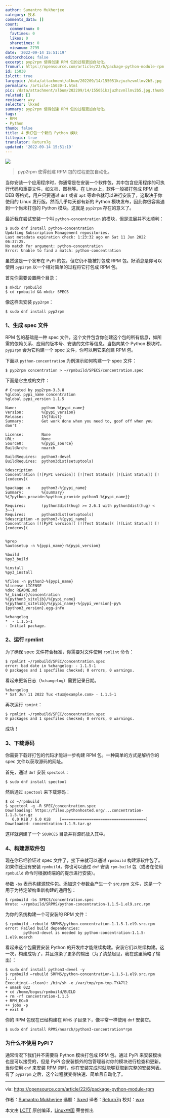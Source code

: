 ```yaml
---
author: Sumantro Mukherjee
category: 技术
comments_data: []
count:
  commentnum: 0
  favtimes: 0
  likes: 0
  sharetimes: 0
  viewnum: 2795
date: '2022-09-14 15:51:19'
editorchoice: false
excerpt: pyp2rpm 使得创建 RPM 包的过程更加自动化。
fromurl: https://opensource.com/article/22/6/package-python-module-rpm
id: 15030
islctt: true
largepic: /data/attachment/album/202209/14/155051kzjuzhzvmllmv2b5.jpg
permalink: /article-15030-1.html
pic: /data/attachment/album/202209/14/155051kzjuzhzvmllmv2b5.jpg.thumb.jpg
related: []
reviewer: wxy
selector: lkxed
summary: pyp2rpm 使得创建 RPM 包的过程更加自动化。
tags:
- RPM
- Python
thumb: false
title: 4 步打包一个新的 Python 模块
titlepic: true
translator: Return7g
updated: '2022-09-14 15:51:19'
---
```


![](/data/attachment/album/202209/14/155051kzjuzhzvmllmv2b5.jpg)



> 
> pyp2rpm 使得创建 RPM 包的过程更加自动化。
> 
> 
> 


当你安装一个应用程序时，你通常是在安装一个软件包，其中包含应用程序的可执行代码和重要文件，如文档、图标等。在 Linux上，软件一般被打包成 RPM 或 DEB 等格式，用户只要通过 `dnf` 或者 `apt` 等命令就可以进行安装了，这取决于你使用的 Linux 发行版。然而几乎每天都有新的 Python 模块发布，因此你很容易遇到一个尚未打包的 Python 模块。这就是 `pyp2rpm` 存在的意义了。


最近我在尝试安装一个叫 `python-concentration` 的模块，但是进展并不太顺利：



```
$ sudo dnf install python-concentration
Updating Subscription Management repositories.
Last metadata expiration check: 1:23:32 ago on Sat 11 Jun 2022 06:37:25.
No match for argument: python-concentration
Error: Unable to find a match: python-concentration

```

虽然这是一个发布在 PyPi 的包，但它仍不能被打包成 RPM 包。好消息是你可以使用 `pyp2rpm` 以一个相对简单的过程将它打包成 RPM 包。


首先你需要设置两个目录：



```
$ mkdir rpmbuild
$ cd rpmbuild && mkdir SPECS

```

像这样去安装 `pyp2rpm`：



```
$ sudo dnf install pyp2rpm

```

### 1、生成 spec 文件


RPM 包的基础是一种 spec 文件，这个文件包含你创建这个包的所有信息，如所需的依赖关系、应用的版本号、安装的文件等信息。当指向某个 Python 模块时，`pyp2rpm` 会为它构建一个 spec 文件，你可以用它来创建 RPM 包。


下面以 `python-concentration` 为例演示如何构建一个 spec 文件：



```
$ pyp2rpm concentration > ~/rpmbuild/SPECS/concentration.spec

```

下面是它生成的文件：



```
# Created by pyp2rpm-3.3.8
%global pypi_name concentration
%global pypi_version 1.1.5

Name:           python-%{pypi_name}
Version:        %{pypi_version}
Release:        1%{?dist}
Summary:        Get work done when you need to, goof off when you don't

License:        None
URL:            None
Source0:        %{pypi_source}
BuildArch:      noarch

BuildRequires:  python3-devel
BuildRequires:  python3dist(setuptools)

%description
Concentration [![PyPI version]( [![Test Status]( [![Lint Status]( [![codecov](

%package -n     python3-%{pypi_name}
Summary:        %{summary}
%{?python_provide:%python_provide python3-%{pypi_name}}

Requires:       (python3dist(hug) >= 2.6.1 with python3dist(hug) < 3~~)
Requires:       python3dist(setuptools)
%description -n python3-%{pypi_name}
Concentration [![PyPI version]( [![Test Status]( [![Lint Status]( [![codecov](


%prep
%autosetup -n %{pypi_name}-%{pypi_version}

%build
%py3_build

%install
%py3_install

%files -n python3-%{pypi_name}
%license LICENSE
%doc README.md
%{_bindir}/concentration
%{python3_sitelib}/%{pypi_name}
%{python3_sitelib}/%{pypi_name}-%{pypi_version}-py%{python3_version}.egg-info

%changelog
*  - 1.1.5-1
- Initial package.

```

### 2、运行 rpmlint


为了确保 spec 文件符合标准，你需要对文件使用 `rpmlint` 命令：



```
$ rpmlint ~/rpmbuild/SPEC/concentration.spec
error: bad date in %changelog: - 1.1.5-1
0 packages and 1 specfiles checked; 0 errors, 0 warnings.

```

看起来更新日志（`%changelog`）需要记录日期。



```
%changelog
* Sat Jun 11 2022 Tux <tux@example.com> - 1.1.5-1

```

再次运行 `rpmint`：



```
$ rpmlint ~/rpmbuild/SPEC/concentration.spec
0 packages and 1 specfiles checked; 0 errors, 0 warnings.

```

成功！


### 3、下载源码


你需要下载好打包的代码才能进一步构建 RPM 包。一种简单的方式是解析你的 spec 文件以获取源码的网址。


首先，通过 `dnf` 安装 `spectool`：



```
$ sudo dnf install spectool

```

然后通过 `spectool` 来下载源码：



```
$ cd ~/rpmbuild
$ spectool -g -R SPEC/concentration.spec
Downloading: https://files.pythonhosted.org/...concentration-1.1.5.tar.gz
   6.0 KiB / 6.0 KiB    [=====================================]
Downloaded: concentration-1.1.5.tar.gz

```

这样就创建了一个 `SOURCES` 目录并将源码放入其中。


### 4、构建源软件包


现在你已经验证过 spec 文件了，接下来就可以通过 `rpmbuild` 构建源软件包了。如果你还没有安装 `rpmbuild`，你也可以通过 `dnf` 安装 `rpm-build` 包（或者在使用 `rpmbuild` 命令时根据终端的的提示进行安装）。


参数 `-bs` 表示构建源软件包。添加这个参数会产生一个 src.rpm 文件，这是一个用于为特定架构重新构建的通用包：



```
$ rpmbuild -bs SPECS/concentration.spec
Wrote: ~/rpmbuild/SRPMS/python-concentration-1.1.5-1.el9.src.rpm

```

为你的系统构建一个可安装的 RPM 文件：



```
$ rpmbuild –rebuild SRPMS/python-concentration-1.1.5-1.el9.src.rpm
error: Failed build dependencies:
        python3-devel is needed by python-concentration-1.1.5-1.el9.noarch

```

看起来这个包需要安装 Python 的开发库才能继续构建。安装它们以继续构建。这一次，构建成功了，并且渲染了更多的输出（为了清楚起见，我在这里简略了输出）：



```
$ sudo dnf install python3-devel -y
$ rpmbuild –rebuild SRPMS/python-concentration-1.1.5-1.el9.src.rpm
[...]
Executing(--clean): /bin/sh -e /var/tmp/rpm-tmp.TYA7l2
+ umask 022
+ cd /home/bogus/rpmbuild/BUILD
+ rm -rf concentration-1.1.5
+ RPM_EC=0
++ jobs -p
+ exit 0

```

你的 RPM 包现在已经构建在 `RPMS` 子目录下，像平常一样使用 `dnf` 安装它。



```
$ sudo dnf install RPMS/noarch/python3-concentration*rpm

```

### 为什么不使用 PyPi？


通常情况下我们并不需要将 Python 模块打包成 RPM 包。通过 PyPi 来安装模块也是可以接受的，但是 PyPi 会安装额外的包管理器对你的模块进行检查和更新。当你使用 `dnf` 来安装 RPM 包时，你在安装完成时就能够获取到完整的安装列表。有了 `pyp2rpm` 之后，这个过程就变得快速、简单且自动化了。




---


via: <https://opensource.com/article/22/6/package-python-module-rpm>


作者：[Sumantro Mukherjee](https://opensource.com/users/sumantro) 选题：[lkxed](https://github.com/lkxed) 译者：[Return7g](https://github.com/Return7g) 校对：[wxy](https://github.com/wxy)


本文由 [LCTT](https://github.com/LCTT/TranslateProject) 原创编译，[Linux中国](https://linux.cn/) 荣誉推出